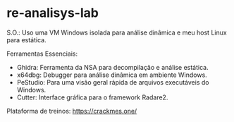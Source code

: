 # re-analisys-lab

S.O.: Uso uma VM Windows isolada para análise dinâmica e meu host Linux para estática.

Ferramentas Essenciais:

* Ghidra: Ferramenta da NSA para decompilação e análise estática.
* x64dbg: Debugger para análise dinâmica em ambiente Windows.
* PeStudio: Para uma visão geral rápida de arquivos executáveis do Windows.
* Cutter: Interface gráfica para o framework Radare2.

Plataforma de treinos: https://crackmes.one/
